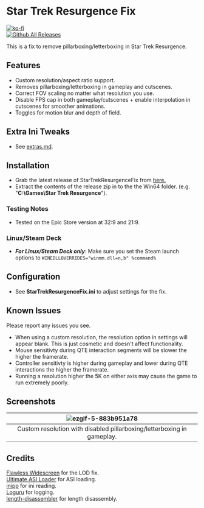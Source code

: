 # Star Trek Resurgence Fix
[![ko-fi](https://ko-fi.com/img/githubbutton_sm.svg)](https://ko-fi.com/W7W01UAI9)</br>
[![Github All Releases](https://img.shields.io/github/downloads/Lyall/StarTrekResurgenceFix/total.svg)](https://github.com/Lyall/StarTrekResurgenceFix/releases)

This is a fix to remove pillarboxing/letterboxing in Star Trek Resurgence.

## Features
- Custom resolution/aspect ratio support.
- Removes pillarboxing/letterboxing in gameplay and cutscenes.
- Correct FOV scaling no matter what resolution you use.
- Disable FPS cap in both gameplay/cutscenes + enable interpolation in cutscenes for smoother animations.
- Toggles for motion blur and depth of field.

## Extra Ini Tweaks
- See [extras.md](extras.md).

## Installation
- Grab the latest release of StarTrekResurgenceFix from [here.](https://github.com/Lyall/StarTrekResurgenceFix/releases)
- Extract the contents of the release zip in to the the Win64 folder. (e.g. "**C:\Games\Star Trek Resurgence**").

### Testing Notes
- Tested on the Epic Store version at 32:9 and 21:9.

### Linux/Steam Deck
- ***For Linux/Steam Deck only***: Make sure you set the Steam launch options to `WINEDLLOVERRIDES="winmm.dll=n,b" %command%`

## Configuration
- See **StarTrekResurgenceFix.ini** to adjust settings for the fix.

## Known Issues
Please report any issues you see.
- When using a custom resolution, the resolution option in settings will appear blank. This is just cosmetic and doesn't affect functionality.
- Mouse sensitivty during QTE interaction segments will be slower the higher the framerate.
- Controller sensitivty is higher during gameplay and lower during QTE interactions the higher the framerate.
- Running a resolution higher the 5K on either axis may cause the game to run extremely poorly.

## Screenshots

| ![ezgif-5-883b951a78](https://github.com/Lyall/StarTrekResurgenceFix/assets/695941/6e502569-7270-4f88-8f57-ec2ac6519c09) |
|:--:|
| Custom resolution with disabled pillarboxing/letterboxing in gameplay. |

## Credits
[Flawless Widescreen](https://www.flawlesswidescreen.org/) for the LOD fix.<br />
[Ultimate ASI Loader](https://github.com/ThirteenAG/Ultimate-ASI-Loader) for ASI loading. <br />
[inipp](https://github.com/mcmtroffaes/inipp) for ini reading. <br />
[Loguru](https://github.com/emilk/loguru) for logging. <br />
[length-disassembler](https://github.com/Nomade040/length-disassembler) for length disassembly.
